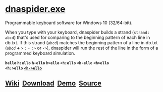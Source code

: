 <h1><a href="https://github.com/dnaspider/dna/releases" title="Release">dnaspider.exe</a></h1>

Programmable keyboard software for Windows 10 (32/64-bit).

When you type with your keyboard, dnaspider builds a strand (`strand: abcd`) that's used for comparing to the beginning pattern of each line in db.txt. If this strand (<em>`abcd`</em>) matches the beginning pattern of a line in db.txt (<span title="c:/dna/db.txt&#13;abcd>hello&#13;abcd:hello&#13;abcd-hello&#13;abcd->hello&#13;abcd:>hello&#13;<abcd>hello..."><em>`abcd`</em> <strong>+</strong> <em>`>`</em> <em>`:`</em> <em>`-`</em> <em>`:>`</em> or <em>`->`</em></span>), dnaspider will run the rest of the line in the form of a programmed keyboard simulation.

<strong><span title="se.txt&#013;StrandLengthMode: 1&#013;StrandLength: 3&#013;CtrlScanOnlyMode: 0&#013;CloseCtrlMode: 0&#013;Ignore_A-Z: 0&#013;&#013;db.txt&#013;hello&#013;&#013;Run&#013;Clear strand then press h e l in a text area.&#13;To clear strand toggle ctrl, pause, backspace, or esc+comma">`hello`</span>
<span title="se.txt&#013;StrandLengthMode: 0&#013;CtrlScanOnlyMode: 0&#013;CloseCtrlMode: 0&#013;Ignore_A-Z: 0">`h:ello`</span>
`h-ello` `h>ello` `<h:ello` `<h-ello` `<h>ello`
<br><span title="Connect or infinate loop.&#13;&#13;db.txt&#13;<h:>ello<h:>&#13;&#13;Run&#13;Press ctrl, release ctrl, h&#13;Press esc or pause key to stop">`<h:>ello`</a> <a href="" title="Connect or infinate loop.&#13;&#13;db.txt&#13;<h->ello<speed:250><h->">`<h->ello`</span></strong>

<h2><a href="https://github.com/dnaspider/dna/wiki" title="API, db.txt, Settings, Interface">Wiki</a>&nbsp;
<a href="https://github.com/dnaspider/dna/releases" title="Press [win + pause] for system type">Download</a>&nbsp;
<a href="https://youtu.be/eREkcFJht8k" title="Video">Demo</a>&nbsp;
<a href="https://github.com/dnaspider/dna/archive/master.zip" title="dnaspider.vcxproj -> Open with -> Visual Studio">Source</a>
</h2>

